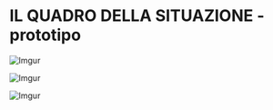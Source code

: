 # IL QUADRO DELLA SITUAZIONE - prototipo 

![Imgur](https://imgur.com/QDavqTQ.png)  

![Imgur](https://imgur.com/n7qb2OG.png)  

![Imgur](https://imgur.com/hkHLB3f.jpg)  
